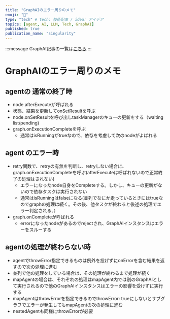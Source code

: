 ```yaml
---
title: "GraphAIのエラー周りのメモ"
emoji: "🤖"
type: "tech" # tech: 技術記事 / idea: アイデア
topics: [agent, AI, LLM, Tech, GraphAI]
published: true
publication_name: "singularity"
---
```


:::message
GraphAI記事の一覧は[こちら](https://zenn.dev/singularity/articles/graphai-index)
:::

# GraphAIのエラー周りのメモ

## agentの 通常の終了時

- node.afterExecuteが呼ばれる
- 状態、結果を更新してonSetResultを呼ぶ
- node.onSetResultを呼び出しtaskManagerのキューの更新をする（waiting list/pending)
- graph.onExecutionCompleteを呼ぶ
  - 通常はisRunningがtrueなので、依存を考慮して次のnodeがよばれる


## agent のエラー時

- retry関数で、retryの有無を判断し、retryしない場合に、graph.onExecutionCompleteを呼ぶ(afterExecuteは呼ばれないので正常終了の処理はされない)
  - エラーになったnode自身をCompleteする。しかし、キューの更新がないので依存タスクは実行されない
  - 通常はisRunningはfalseになる(並列でなにか走っているときにはtrueなのでgraphの処理は続く。その後、他タスクが終わると後述の処理でエラー判定される、）
- graph.onCompleteが呼ばれる
  - errorになったnodeがあるのでrejectされ、GraphAIインスタンスはエラーをスルーする

## agentの処理が終わらない時
  - agentでthrowError指定できるものは例外を投げずにonErrorを含む結果を返すので次の処理に進む
  - 並列で他の処理をしている場合は、その処理が終わるまで処理が続く
  - mapAgentの場合は、それぞれの処理はmapAgent内では別のGraphAIとして実行されるので他のGraphAIインスタンスはエラーの影響を受けずに実行する
  - mapAgentはthrowErrorを指定できるのでthrowError: trueにしないとサブグラフでエラーが発生してもmapAgentの次の処理に進む
  - nestedAgentも同様にthrowErrorが必要